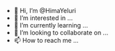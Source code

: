 - 👋 Hi, I’m @HimaYeluri
- 👀 I’m interested in ...
- 🌱 I’m currently learning ...
- 💞️ I’m looking to collaborate on ...
- 📫 How to reach me ...

<!---
HimaYeluri/HimaYeluri is a ✨ special ✨ repository because its `README.md` (this file) appears on your GitHub profile.
You can click the Preview link to take a look at your changes.
--->
